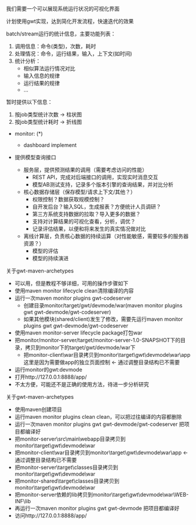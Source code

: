 我们需要一个可以展现系统运行状况的可视化界面

计划使用gwt实现，达到简化开发流程，快速迭代的效果

batch/stream运行的统计信息，主要功能列表：
1. 调用信息：命令(类型)，次数，耗时
2. 处理情况：命令，运行结果，输入，上下文(如时间)
3. 统计分析：
   - 相似算法运行情况对比
   - 输入信息的规律
   - 运行结果的规律
   - ...

暂时提供以下信息：
1. 按job类型统计次数 -> 柱状图
2. 按job类型统计耗时 -> 折线图

- monitor: (*)
  - dashboard implement

- 提供模型查询接口
  - 服务层，提供预测结果的调用（需要考虑访问的性能）
    - REST API，完成对后端接口的调用，实现实时消息交互
    - 模型AB测试支持，记录多个版本引擎的查询结果，并对比分析
  - 核心数据存储层（保存模型/请求上下文/其他？）
    - 权限控制？数据获取规模控制？
    - 自开发后台？输入SQL，生成报表？方便统计人员调研？
    - 第三方系统支持数据的拉取？导入更多的数据？
    - 支持对计算结果的可视化查看，分析，调优？
    - 记录评估结果，以便和将来发生的真实情况做对比
  - 离线计算层，负责核心数据的持续运算（对性能敏感，需要较多的服务器资源？）
    - 模型的评估
    - 模型的持续演进

关于gwt-maven-archetypes
- 可以用，但是教程不够详细，可用的操作步骤如下
- 使用maven monitor lifecycle clean清除编译的内容
- 运行一次maven monitor plugins gwt-codeserver
  - 创建目录monitor/target/gwt/devmode/war(maven monitor plugins gwt gwt-devmode/gwt-codeserver)
  - 如果其他模块(shared/client)发生了修改，需要先运行maven monitor plugins gwt gwt-devmode/gwt-codeserver
- 使用maven monitor-server lifecycle package打包war
- 把monitor/monitor-server/target/monitor-server-1.0-SNAPSHOT下的目录，拷贝到monitor下的target/gwt/devmode/war下
  - 把monitor-client\war目录拷贝到monitor\target\gwt\devmode\war\app 这里是因为需要做app的独立页面控制 <- 通过调整目录结构已不需要
- 运行monitor的gwt:devmode
- 打开http://127.0.0.1:8888/app/
- 不太方便，可能还不是正确的使用方法，待进一步分析研究

关于gwt-maven-archetypes
- 使用maven创建项目
- 运行maven monitor plugins clean clean，可以把过往编译的内容都删除
- 运行一次maven monitor plugins gwt gwt-devmode/gwt-codeserver 把项目都编译好
- 把monitor-server\src\main\webapp目录拷贝到monitor\target\gwt\devmode\war
- 把monitor-client\war目录拷贝到monitor\target\gwt\devmode\war\app <- 通过调整目录结构已不需要
- 把monitor-server\target\classes目录拷贝到monitor\target\gwt\devmode\war
- 把monitor-shared\target\classes目录拷贝到monitor\target\gwt\devmode\war
- 把monitor-server依赖的lib拷贝到monitor\target\gwt\devmode\war\WEB-INF\lib
- 再运行一次maven monitor plugins gwt gwt-devmode 把项目都编译好
- 访问http://127.0.0.1:8888/app/
